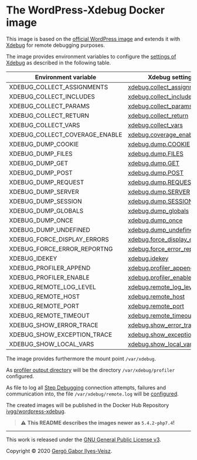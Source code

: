 # The WordPress-Xdebug Docker image

This image is based on the [official WordPress image](https://hub.docker.com/_/wordpress) and extends it with [Xdebug](https://xdebug.org/) for remote debugging purposes.

The image provides environment variables to configure the [settings of Xdebug](https://xdebug.org/docs/all_settings) as described in the following table.

| Environment variable | Xdebug setting | Default value |
| -------------------- | -------------- | ------------- |
| XDEBUG_COLLECT_ASSIGNMENTS | [xdebug.collect_assignments](https://xdebug.org/docs/all_settings#collect_assignments) | false |
| XDEBUG_COLLECT_INCLUDES | [xdebug.collect_includes](https://xdebug.org/docs/all_settings#collect_includes) | true |
| XDEBUG_COLLECT_PARAMS | [xdebug.collect_params](https://xdebug.org/docs/all_settings#collect_params) | 0 |
| XDEBUG_COLLECT_RETURN | [xdebug.collect_return](https://xdebug.org/docs/all_settings#collect_return) | false |
| XDEBUG_COLLECT_VARS | [xdebug.collect_vars](https://xdebug.org/docs/all_settings#collect_vars) | false |
| XDEBUG_COLLECT_COVERAGE_ENABLE | [xdebug.coverage_enable](https://xdebug.org/docs/all_settings#coverage_enable) | true |
| XDEBUG_DUMP_COOKIE | [xdebug.dump.COOKIE](https://xdebug.org/docs/all_settings#dump.*) | Empty |
| XDEBUG_DUMP_FILES | [xdebug.dump.FILES](https://xdebug.org/docs/all_settings#dump.*) | Empty |
| XDEBUG_DUMP_GET | [xdebug.dump.GET](https://xdebug.org/docs/all_settings#dump.*) | Empty |
| XDEBUG_DUMP_POST | [xdebug.dump.POST](https://xdebug.org/docs/all_settings#dump.*) | Empty |
| XDEBUG_DUMP_REQUEST | [xdebug.dump.REQUEST](https://xdebug.org/docs/all_settings#dump.*) | Empty |
| XDEBUG_DUMP_SERVER | [xdebug.dump.SERVER](https://xdebug.org/docs/all_settings#dump.*) | Empty |
| XDEBUG_DUMP_SESSION | [xdebug.dump.SESSION](https://xdebug.org/docs/all_settings#dump.*) | Empty |
| XDEBUG_DUMP_GLOBALS | [xdebug.dump_globals](https://xdebug.org/docs/all_settings#dump_globals) | true |
| XDEBUG_DUMP_ONCE | [xdebug.dump_once](https://xdebug.org/docs/all_settings#dump_once) | true |
| XDEBUG_DUMP_UNDEFINED | [xdebug.dump_undefined](https://xdebug.org/docs/all_settings#dump_undefined) | false |
| XDEBUG_FORCE_DISPLAY_ERRORS | [xdebug.force_display_errors](https://xdebug.org/docs/all_settings#force_display_errors) | 0 |
| XDEBUG_FORCE_ERROR_REPORTNG | [xdebug.force_error_reporting](https://xdebug.org/docs/all_settings#force_error_reporting) | 0 |
| XDEBUG_IDEKEY | [xdebug.idekey](https://xdebug.org/docs/all_settings#idekey) | wordpress-xdebug |
| XDEBUG_PROFILER_APPEND | [xdebug.profiler_append](https://xdebug.org/docs/all_settings#profiler_append) | 0 |
| XDEBUG_PROFILER_ENABLE | [xdebug.profiler_enable](https://xdebug.org/docs/all_settings#profiler_enable) | 0 |
| XDEBUG_REMOTE_LOG_LEVEL | [xdebug.remote_log_level](https://xdebug.org/docs/all_settings#remote_log_level) | 7 |
| XDEBUG_REMOTE_HOST | [xdebug.remote_host](https://xdebug.org/docs/all_settings#remote_host) | host.docker.internal |
| XDEBUG_REMOTE_PORT | [xdebug.remote_port](https://xdebug.org/docs/all_settings#remote_port) | 9000 |
| XDEBUG_REMOTE_TIMEOUT | [xdebug.remote_timeout](https://xdebug.org/docs/all_settings#remote_timeout) | 200 |
| XDEBUG_SHOW_ERROR_TRACE | [xdebug.show_error_trace](https://xdebug.org/docs/all_settings#show_error_trace) | 0 |
| XDEBUG_SHOW_EXCEPTION_TRACE | [xdebug.show_exception_trace](https://xdebug.org/docs/all_settings#show_exception_trace) | 0 |
| XDEBUG_SHOW_LOCAL_VARS | [xdebug.show_local_vars](https://xdebug.org/docs/all_settings#show_local_vars) | 0 |

The image provides furthermore the mount point `/var/xdebug`.

As [profiler output directory](https://xdebug.org/docs/all_settings#profiler_output_dir) will be the directory `/var/xdebug/profiler` configured.

As file to log all [Step Debugging](https://xdebug.org/docs/remote) connection attempts, failures and communication into, the file `/var/xdebug/remote.log` will be [configured](https://xdebug.org/docs/all_settings#remote_log).

The created images will be published in the Docker Hub Repository [ivgg/wordpress-xdebug](https://hub.docker.com/repository/docker/ivgg/wordpress-xdebug).

> :warning: **This README describes the images newer as `5.4.2-php7.4`!**

***

This work is released under the [GNU General Public License v3](https://www.gnu.org/licenses/gpl-3.0.html).

Copyright © 2020 [Gergö Gabor Ilyes-Veisz](https://github.com/ivgg-me).